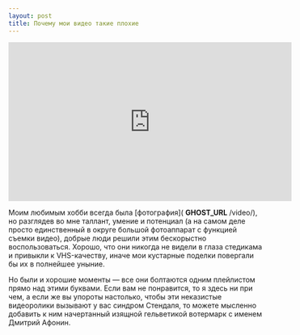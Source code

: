 ```yaml
---
layout: post
title: Почему мои видео такие плохие
---
```


<iframe width="560" height="315" src="https://www.youtube.com/embed/videoseries?list=PLTR6J3r_4DL025OK4H2_kUwLd-3BgA5Ac" frameborder="0" allowfullscreen></iframe>

Моим любимым хобби всегда была [фотография]( __GHOST_URL__ /video/), но разглядев во мне таллант, умение и потенциал (а на самом деле просто единственный в округе большой фотоаппарат с функцией съемки видео), добрые люди решили этим бескорыстно воспользоваться. Хорошо, что они никогда не видели в глаза стедикама и привыкли к VHS-качеству, иначе мои кустарные поделки повергали бы их в полнейшее уныние.

Но были и хорошие моменты — все они болтаются одним плейлистом прямо над этими буквами. Если вам не понравится, то я здесь ни при чем, а если же вы упороты настолько, чтобы эти неказистые видеоролики вызывают у вас синдром Стендаля, то можете мысленно добавить к ним начертанный изящной гельветикой вотермарк с именем Дмитрий Афонин.

